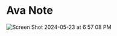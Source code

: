 # Ava Note



![Screen Shot 2024-05-23 at 6 57 08 PM](https://github.com/avachoi/ava_note/assets/72422987/10618f9a-946e-44fd-97fa-7fb93c137538)
